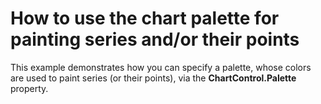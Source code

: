 # How to use the chart palette for painting series and/or their points


<p>This example demonstrates how you can specify a palette, whose colors are used to paint series (or their points), via the <strong>ChartControl.Palette</strong> property.</p>

<br/>


